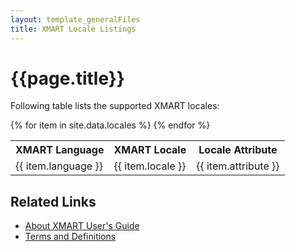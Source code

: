 ```yaml
---
layout: template_generalFiles
title: XMART Locale Listings
---
```


# {{page.title}}

Following table lists the supported XMART locales:


<table>
<tr>
<th>XMART Language</th><th>XMART Locale</th><th>Locale Attribute</th>
</tr>
{% for item in site.data.locales %}
<tr><td>{{ item.language }}</td><td>{{ item.locale }}</td><td>{{ item.attribute }}</td></tr>
{% endfor %}
</table>


## Related Links

- [About XMART User's Guide](about_xmart_ug.md)
- [Terms and Definitions](terms_and_definitions.md)


